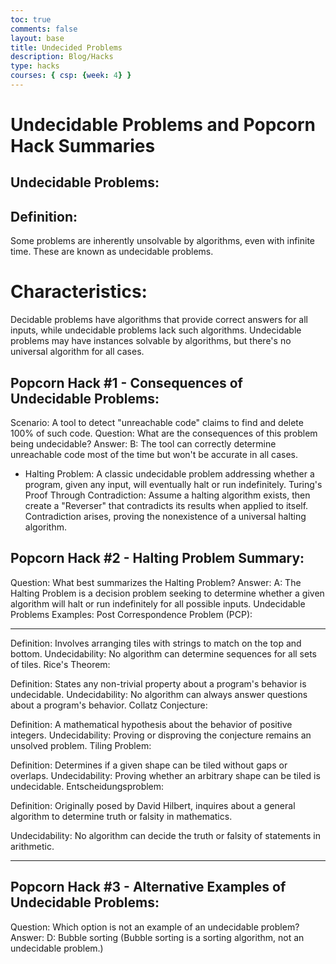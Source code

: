 ```yaml
---
toc: true
comments: false
layout: base
title: Undecided Problems 
description: Blog/Hacks
type: hacks
courses: { csp: {week: 4} }
---
```


# Undecidable Problems and Popcorn Hack Summaries

## Undecidable Problems:

## Definition:

Some problems are inherently unsolvable by algorithms, even with infinite time. These are known as undecidable problems.

# Characteristics:

Decidable problems have algorithms that provide correct answers for all inputs, while undecidable problems lack such algorithms.
Undecidable problems may have instances solvable by algorithms, but there's no universal algorithm for all cases.

## Popcorn Hack #1 - Consequences of Undecidable Problems:

Scenario:
A tool to detect "unreachable code" claims to find and delete 100% of such code.
Question:
What are the consequences of this problem being undecidable?
Answer:
B: The tool can correctly determine unreachable code most of the time but won't be accurate in all cases.

- Halting Problem: A classic undecidable problem addressing whether a program, given any input, will eventually halt or run indefinitely.
Turing's Proof Through Contradiction:
Assume a halting algorithm exists, then create a "Reverser" that contradicts its results when applied to itself.
Contradiction arises, proving the nonexistence of a universal halting algorithm.

## Popcorn Hack #2 - Halting Problem Summary:
Question:
What best summarizes the Halting Problem?
Answer:
A: The Halting Problem is a decision problem seeking to determine whether a given algorithm will halt or run indefinitely for all possible inputs.
Undecidable Problems Examples:
Post Correspondence Problem (PCP):

---------------------------------------------------------

Definition:
Involves arranging tiles with strings to match on the top and bottom.
Undecidability:
No algorithm can determine sequences for all sets of tiles.
Rice's Theorem:

Definition:
States any non-trivial property about a program's behavior is undecidable.
Undecidability:
No algorithm can always answer questions about a program's behavior.
Collatz Conjecture:

Definition:
A mathematical hypothesis about the behavior of positive integers.
Undecidability:
Proving or disproving the conjecture remains an unsolved problem.
Tiling Problem:

Definition:
Determines if a given shape can be tiled without gaps or overlaps.
Undecidability:
Proving whether an arbitrary shape can be tiled is undecidable.
Entscheidungsproblem:

Definition:
Originally posed by David Hilbert, inquires about a general algorithm to determine truth or falsity in mathematics.

Undecidability:
No algorithm can decide the truth or falsity of statements in arithmetic.

---------------------------------------------------------
## Popcorn Hack #3 - Alternative Examples of Undecidable Problems:

Question:
Which option is not an example of an undecidable problem?
Answer:
D: Bubble sorting (Bubble sorting is a sorting algorithm, not an undecidable problem.)


